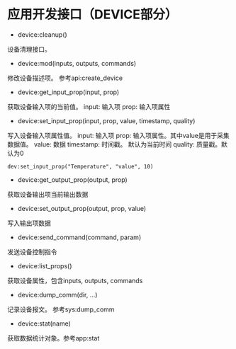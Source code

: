 # 应用开发接口（DEVICE部分） #

* device:cleanup()

设备清理接口。

* device:mod(inputs, outputs, commands)

修改设备描述项。 参考api:create_device

* device:get_input_prop(input, prop)

获取设备输入项的当前值。
input: 输入项
prop: 输入项属性

* device:set_input_prop(input, prop, value, timestamp, quality)

写入设备输入项属性值。
input: 输入项
prop: 输入项属性。其中value是用于采集数据值。
value: 数据
timestamp: 时间戳。 默认为当前时间
quality: 质量戳。默认为0
```
dev:set_input_prop("Temperature", "value", 10)
```

* device:get_output_prop(output, prop)

获取设备输出项当前输出数据

* device:set_output_prop(output, prop, value)

写入输出项数据

* device:send_command(command, param)

发送设备控制指令

* device:list_props()

获取设备属性，包含inputs, outputs, commands

* device:dump_comm(dir, ...)

记录设备报文。 参考sys:dump_comm

* device:stat(name)

获取数据统计对象。参考app:stat
